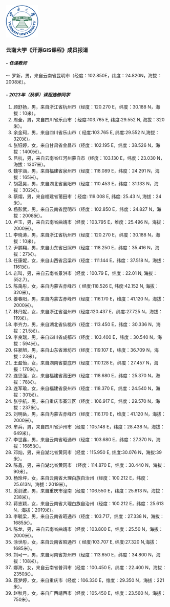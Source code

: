 
<!-- <div align='center'> --> 
<img src="../ynu_logo.png" width="20%" height="20%"> 
<!-- </div> -->      

### **云南大学《开源GIS课程》成员报道** 
#### - **_任课教师_** 
～ 罗新，男，来自云南省昆明市（经度：102.850E，纬度：24.820N，海拔：2008米）。

#### - **_2023年（秋季）课程选修同学_**
1. 顾舒扬，男，来自浙江省杭州市（经度：120.270 E，纬度：30.188 N，海拔：10米）。        
2. 周全，男，来自四川省乐山市（ 经度:103.765 E, 纬度:29.552 N, 海拔：320米）。    
3. 余金珂，男，来自四川省乐山市（ 经度:103.765 E, 纬度:29.552 N,海拔：320米）。     
4. 张钰婷，女，来自甘肃省金昌市（经度：102.195 E，纬度：38.526 N，海拔：1400米）。     
5. 吕杭，男，来自云南省红河州蒙自市（经度：103.130 E，纬度：23.030 N，海拔：1307米）。        
6. 魏宇涵，男，来自福建省泉州市（经度：118.089 E，纬度：24.291 N，海拔：165米）。    
7. 胡晟昊，男，来自湖北省襄阳市（经度：110.453 E，纬度：31.133 N，海拔：302米）。     
8. 蔡熠，男，来自福建省莆田市（ 经度: 119.008 E, 纬度: 25.43 N, 海拔：24米）。    
9. 杨彭武，男，来自云南省昆明市（经度：102.850 E，纬度：24.827 N，海拔：2008米）。    
10. 卢玉，男，来自云南省曲靖市（经度：103.795 E，维度：25.496 N，海拔：2000米）。    
11. 李晓涛，男，来自浙江省杭州市（经度：120.270 E，纬度：30.188 N，海拔：10米）。       
12. 尹鹏翔，男，来自山东省日照市（经度：118.250 E，纬度：35.416 N，海拔：27米）。     
13. 任康妮，女，来自山西省吕梁市（经度：111.144 E，纬度：37.518 N，海拔：1161米）。    
14. 岩叫，男，来自云南省景洪市（经度：100.79 E，纬度：22.01 N, 海拔：552.7）。      
15. 陈禹彤，女，来自内蒙古赤峰市（ 经度:118.526 E, 纬度:42.152 N, 海拔：320米）。    
16. 姜春阳，男，来自内蒙古赤峰市（经度：116.170 E，维度：41.120 N，海拔：2000米）。    
17. 林丹妮，女，来自浙江省温州市（经度:120.437 E，纬度:27.725 N，海拔：119米）。       
18. 李齐力，男，来自湖北省仙桃市（经度：113.450 E，纬度：30.336 N，海拔：21.5米）。            
19. 李良瑞，男，来自四川省成都市（经度：103.400 E，纬度：30.540 N，海拔：594米）。    
20. 任昶旭，男，来自山东省潍坊市（经度：119.107 E，纬度：36.709 N，海拔：23米）。    
21. 王盈怡，女，来自湖南省娄底市（经度：110.128 E，纬度：27.457 N，海报：170米）。     
22. 连思强，女，来自福建省莆田市（经度：118.680 E，纬度：25.370 N，海拔：78米）。    
23. 连军瑜，女，来自福建省泉州市（经度：118.370 E，纬度：24.540 N，海拔：301米）。    
24. 张宇航，男，来自重庆市綦江区（经度：106.917 E，纬度：29.570 N，海拔：237米）。    
25. 刘明岳，男，来自内蒙古赤峰市（经度：116.170 E，维度：41.120 N，海拔：2000米）。    
26. 牟兵，男，来自四川省泸州市（经度：105.148 E，纬度：28.438 N，海拔：649米）。       
27. 李世鑫，男，来自云南省昭通市（经度：103.680 E，纬度：27.370 N，海拔：1685米）。     
28. 邓灿，男，来自湖北省黄冈市（经度：115.950 E, 纬度:30.076 N，海拔:39米）。    
29. 陈鑫，男，来自湖北省黄冈市 （经度：114.870 E，纬度：30.440 N，海拔：90米）。    
30. 杨玲坪，女，来自云南省大理白族自治州（经度：100.212 E，纬度：25.613N，海拔：2019米）。     
31. 奚剑波，男，来自重庆市潼南（经度：106.550 E，纬度：25.613 N，海拔：238米）。    
32. 蒋志颖，女，来自云南省大理白族自治州（经度：100.212 E，纬度：25.613 N，海拔：2019米）。       
33. 李毓梁，男，来自云南省昭通市（经度：103.717，纬度：27.338 N，海拔：1685米）。            
34. 陈龙，男，来自云南省曲靖市（经度：103.800 E，纬度：25.50 N，海拔：2000米）。      
35. 涂世彤，女，来自云南省昭通市（ 经度:103.707 E, 纬度:27.320 N,海拔：1685米）。      
36. 刘可一，男，来自河南省郑州市（经度：113.650 E，纬度：34.800 N，海拔：108米）。              
37. 娜海，女，来自云南省普洱市（经度：100.450 E，纬度：22.400 N，海拔：2350米）。       
38. 聂梦婷，女，来自重庆市（经度：106.330 E，维度：29.350 N，海拔：221米）。     
39. 赵秋月，女，来自广西靖西市（经度：105.450 E，纬度：23.560 N，海拔：750米）。   




